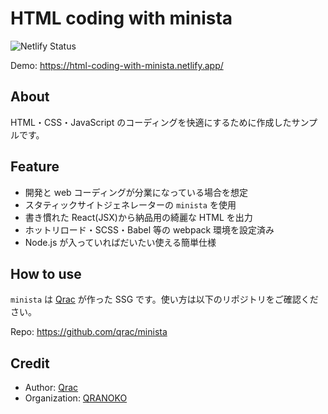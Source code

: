 # HTML coding with minista

![Netlify Status](https://api.netlify.com/api/v1/badges/bb47a38a-5b72-4d53-a8c6-faa4e2fb4a60/deploy-status)

Demo: https://html-coding-with-minista.netlify.app/

## About

HTML・CSS・JavaScript のコーディングを快適にするために作成したサンプルです。

## Feature

- 開発と web コーディングが分業になっている場合を想定
- スタティックサイトジェネレーターの `minista` を使用
- 書き慣れた React(JSX)から納品用の綺麗な HTML を出力
- ホットリロード・SCSS・Babel 等の webpack 環境を設定済み
- Node.js が入っていればだいたい使える簡単仕様

## How to use

`minista` は [Qrac](https://qrac.jp) が作った SSG です。使い方は以下のリポジトリをご確認ください。

Repo: https://github.com/qrac/minista

## Credit

- Author: [Qrac](https://qrac.jp)
- Organization: [QRANOKO](https://qranoko.jp)
